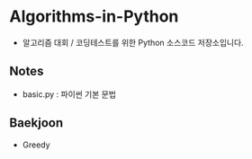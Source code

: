 # Algorithms-in-Python
- 알고리즘 대회 / 코딩테스트를 위한 Python 소스코드 저장소입니다.

## Notes
- basic.py : 파이썬 기본 문법
## Baekjoon   
- Greedy